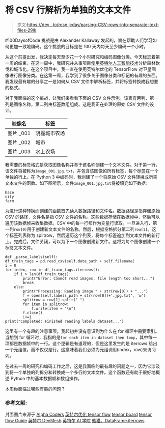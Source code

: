# 将 CSV 行解析为单独的文本文件

> 原文:[https://dev . to/rose jcday/parsing-CSV-rows-into-separate-text-files-29lk](https://dev.to/rosejcday/parsing-csv-rows-into-separate-text-files--29lk)

#100DaysofCode 挑战是由 Alexander Kallaway 发起的，旨在帮助人们学习如何更加一致地编码。这个挑战的目标是在 100 天内每天至少编码一个小时。

从这个前提出发，我决定每天至少花一个小时研究和编码图像分类。今天标志着第一周的结束，在这一周中，我研究并从事项目[使用英特尔人工智能技术](https://devmesh.intel.com/projects/analyzing-deforestation-and-urbanization-using-intel-ai-technologies)分析森林砍伐和城市化。在这个项目中，我一直在使用英特尔优化的 TensorFlow 对卫星图像进行图像分类。在这第一周，我学到了很多关于图像分类和标记的有趣的东西。我发现最有趣的分享之一是如何从 CSV 文件中解析标签，并将标签转换成我想要的格式。

对于我面临的这个挑战，让我们来看看下面的 CSV 文件示例。该表有两列，第一列是图像名称，第二列由标签数组组成。这是我正在处理的原始 CSV 文件的设计。

| 映像名 | 标签 |
| --- | --- |
| 图片 _001 | 阴霾城市农场 |
| 图片 _002 | 城市 |
| 图片 _003 | 水上农场 |

我需要的标签格式是获取图像名称并基于该名称创建一个文本文件。对于第一行，该文件将被称为`Image_001.jpg.txt`，并包含该图像的所有标签，每个标签在一个单独的行上。在 Python 3 中编码时，我创建了一个将原始 CSV 文件转换成所需文本文件的函数。如下图所示，文件`Image_001.jpg.txt`将被填充如下数据:

```
haze 
city 
farm 
```

为进行这种转换而创建的函数首先读入数据路径和文件名。数据路径是指存储原始 CSV 的路径，文件名是指 CSV 文件的名称。这些数据存储在数据帧中，然后可以遍历该数据帧来收集数据。CSV 中的每一行都作为变量行读取。一旦进入行，第一列`row[0]`用于创建新文本文件的名称。然后，根据空格拆分第二列`row[1]`。这个标签列表称为 splitrow，然后遍历这个列表，将每个标签追加到文本文件的新行上。完成后，文件关闭，可以为下一个图像创建新文件。这将为每个图像创建一个标签文本文件。

```
def _parse_labels(self):
df_train_tags = pd.read_csv(self.data_path + self.filename)
i = 0
for index, row in df_train_tags.iterrows():
    if i > len(df_train_tags):
        print("Error: Cannot read images, file length too short...")
        break
    else:
        print("Processing: Reading image " + str(row[0]) + "...")
        f = open(self.labels_path + str(row[0])+'.jpg.txt', 'w')
        splitrow = row[1].split(" ")
        for item in splitrow: 
            f.write(item + "\n")
        f.close()
        i+=1
print("Completed: Finished reading labels dataset...") 
```

这里有一个有趣的注意事项，我起初并没有意识到为什么在 for 循环中需要索引。当想到 for 循环时，我指的是`for each item in dataset then loop`，其中每一项都是数据帧中的一行。这个逻辑是有道理的，但是这里发生的是 iterrows 给出一个元组值，而不仅仅是行。这意味着我们必须为元组调用(index，row)来访问列。

在过去一周的研究和编码工作之后，这是我面临的最有趣的问题之一，因为它涉及到将一个单独的列拆分和转换成一个多行的文本文件。这个函数还有助于很好地概述 Python 中的基本数据帧和数组操作。

本周你面临过哪些有趣的问题？

### [](#references)参考文献:

封面图片来源于 [Alpha Coders](https://images6.alphacoders.com/368/368992.jpg)
[英特尔优化 tensor flow](https://ai.intel.com/tensorflow/)
[tensor board](https://github.com/tensorflow/tensorboard)
[tensor flow Guide](https://www.tensorflow.org/guide/)
[英特尔 DevMesh](https://devmesh.intel.com/users/rose-day)
[英特尔 AI 学院](https://software.intel.com/en-us/ai-academy)
[熊猫。DataFrame.iterrows](https://pandas.pydata.org/pandas-docs/stable/generated/pandas.DataFrame.iterrows.html)